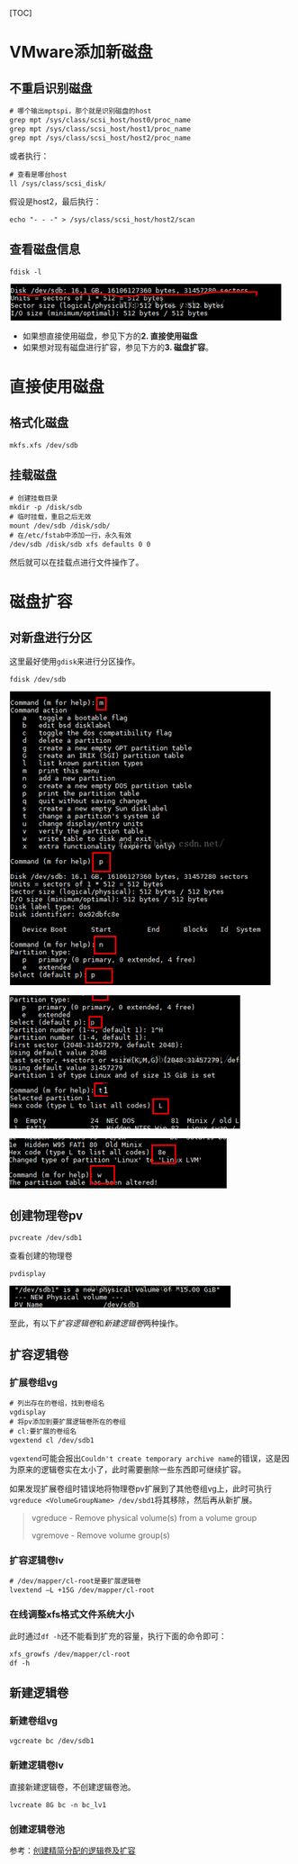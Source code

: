 [TOC]

# VMware添加新磁盘
## 不重启识别磁盘

```shell
# 哪个输出mptspi，那个就是识别磁盘的host
grep mpt /sys/class/scsi_host/host0/proc_name
grep mpt /sys/class/scsi_host/host1/proc_name
grep mpt /sys/class/scsi_host/host2/proc_name
```

或者执行：

```shell
# 查看是哪台host
ll /sys/class/scsi_disk/
```

假设是host2，最后执行：

```shell
echo "- - -" > /sys/class/scsi_host/host2/scan
```

## 查看磁盘信息
```shell
fdisk -l
```
![disk-1](img/disk-1.png)

- 如果想直接使用磁盘，参见下方的**2. 直接使用磁盘**
- 如果想对现有磁盘进行扩容，参见下方的**3. 磁盘扩容**。

# 直接使用磁盘

## 格式化磁盘

```shell
mkfs.xfs /dev/sdb
```

## 挂载磁盘

```shell
# 创建挂载目录
mkdir -p /disk/sdb
# 临时挂载，重启之后无效
mount /dev/sdb /disk/sdb/
# 在/etc/fstab中添加一行，永久有效
/dev/sdb /disk/sdb xfs defaults 0 0
```

然后就可以在挂载点进行文件操作了。

# 磁盘扩容

## 对新盘进行分区

这里最好使用`gdisk`来进行分区操作。

```shell
fdisk /dev/sdb
```
![disk-2](img/disk-2.png)

![disk-3](img/disk-3.png)

![disk-4](img/disk-4.png)

## 创建物理卷pv
```shell
pvcreate /dev/sdb1
```
查看创建的物理卷
```shell
pvdisplay
```
![disk-5](img/disk-5.png)



至此，有以下*扩容逻辑卷*和*新建逻辑卷*两种操作。

## 扩容逻辑卷

### 扩展卷组vg

```shell
# 列出存在的卷组，找到卷组名
vgdisplay
# 将pv添加到要扩展逻辑卷所在的卷组
# cl:要扩展的卷组名
vgextend cl /dev/sdb1
```

`vgextend`可能会报出`Couldn't create temporary archive name`的错误，这是因为原来的逻辑卷实在太小了，此时需要删除一些东西即可继续扩容。

如果发现扩展卷组时错误地将物理卷pv扩展到了其他卷组vg上，此时可执行`vgreduce <VolumeGroupName> /dev/sbd1`将其移除，然后再从新扩展。

> vgreduce - Remove physical volume(s) from a volume group
>
> vgremove - Remove volume group(s)

### 扩容逻辑卷lv

```shell
# /dev/mapper/cl-root是要扩展逻辑卷
lvextend –L +15G /dev/mapper/cl-root
```

### 在线调整xfs格式文件系统大小

此时通过`df -h`还不能看到扩充的容量，执行下面的命令即可：

```shell
xfs_growfs /dev/mapper/cl-root
df -h
```

## 新建逻辑卷

### 新建卷组vg

```shell
vgcreate bc /dev/sdb1
```

### 新建逻辑卷lv

直接新建逻辑卷，不创建逻辑卷池。

```shell
lvcreate 8G bc -n bc_lv1
```

### 创建逻辑卷池

参考：[创建精简分配的逻辑卷及扩容](https://www.linuxtechi.com/thin-provisioned-logical-volumes-centos-7-rhel-7/)